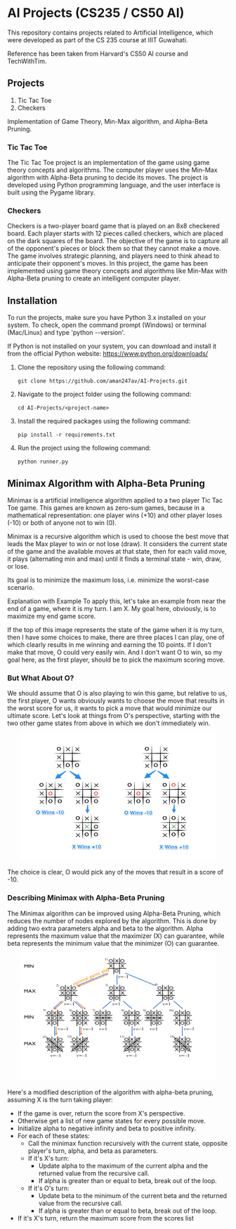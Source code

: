 # AI Projects (CS235 / CS50 AI)
This repository contains projects related to Artificial Intelligence, which were developed as part of the CS 235 course at IIIT Guwahati.

Reference has been taken from Harvard's CS50 AI course and TechWithTim.

## Projects
1. Tic Tac Toe 
2. Checkers

Implementation of Game Theory, Min-Max algorithm, and Alpha-Beta Pruning.

### Tic Tac Toe
The Tic Tac Toe project is an implementation of the game using game theory concepts and algorithms. The computer player uses the Min-Max algorithm with Alpha-Beta pruning to decide its moves. The project is developed using Python programming language, and the user interface is built using the Pygame library.

### Checkers
Checkers is a two-player board game that is played on an 8x8 checkered board. Each player starts with 12 pieces called checkers, which are placed on the dark squares of the board. The objective of the game is to capture all of the opponent's pieces or block them so that they cannot make a move. The game involves strategic planning, and players need to think ahead to anticipate their opponent's moves. In this project, the game has been implemented using game theory concepts and algorithms like Min-Max with Alpha-Beta pruning to create an intelligent computer player.

## Installation
To run the projects, make sure you have Python 3.x installed on your system. To check, open the command prompt (Windows) or terminal (Mac/Linux) and type 'python --version'. 

If Python is not installed on your system, you can download and install it from the official Python website: https://www.python.org/downloads/


1. Clone the repository using the following command: 
   ```
   git clone https://github.com/aman247av/AI-Projects.git
   ```
   
2. Navigate to the project folder using the following command: 
   ```
   cd AI-Projects/<project-name>
   ```

3. Install the required packages using the following command: 
   ```
   pip install -r requirements.txt
   ```
   
4. Run the project using the following command: 
   ```
   python runner.py
   ```
   
## Minimax Algorithm with Alpha-Beta Pruning
Minimax is a artificial intelligence algorithm applied to a two player Tic Tac Toe game. This games are known as zero-sum games, because in a mathematical representation: one player wins (+10) and other player loses (-10) or both of anyone not to win (0).

Minimax is a recursive algorithm which is used to choose the best move that leads the Max player to win or not lose (draw). It considers the current state of the game and the available moves at that state, then for each valid move, it plays (alternating min and max) until it finds a terminal state - win, draw, or lose.

Its goal is to minimize the maximum loss, i.e. minimize the worst-case scenario.

Explanation with Example
To apply this, let's take an example from near the end of a game, where it is my turn. I am X. My goal here, obviously, is to maximize my end game score.


If the top of this image represents the state of the game when it is my turn, then I have some choices to make, there are three places I can play, one of which clearly results in me winning and earning the 10 points. If I don't make that move, O could very easily win. And I don't want O to win, so my goal here, as the first player, should be to pick the maximum scoring move.

### But What About O?
We should assume that O is also playing to win this game, but relative to us, the first player, O wants obviously wants to choose the move that results in the worst score for us, it wants to pick a move that would minimize our ultimate score. Let's look at things from O's perspective, starting with the two other game states from above in which we don't immediately win.

<p align="center"><img src="Images/Minimax_2.png" width="450" height="290" /></p>
The choice is clear, O would pick any of the moves that result in a score of -10.

### Describing Minimax with Alpha-Beta Pruning
The Minimax algorithm can be improved using Alpha-Beta Pruning, which reduces the number of nodes explored by the algorithm. This is done by adding two extra parameters alpha and beta to the algorithm. Alpha represents the maximum value that the maximizer (X) can guarantee, while beta represents the minimum value that the minimizer (O) can guarantee.

<p align="center"><img src="Images/minmax.png" width="450" height="290" /></p>

Here's a modified description of the algorithm with alpha-beta pruning, assuming X is the turn taking player:

- If the game is over, return the score from X's perspective.
- Otherwise get a list of new game states for every possible move.
- Initialize alpha to negative infinity and beta to positive infinity.
- For each of these states:
    - Call the minimax function recursively with the current state, opposite player's turn, alpha, and beta as parameters.
    - If it's X's turn:
        - Update alpha to the maximum of the current alpha and the returned value from the recursive call.
        - If alpha is greater than or equal to beta, break out of the loop.
    - If it's O's turn:
        - Update beta to the minimum of the current beta and the returned value from the recursive call.
        - If alpha is greater than or equal to beta, break out of the loop.
- If it's X's turn, return the maximum score from the scores list
